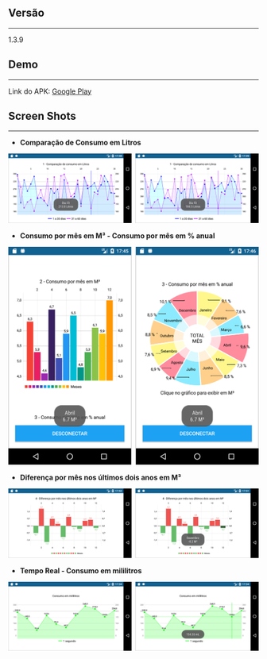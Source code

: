 ## Versão
-----

1.3.9


## Demo
-----

Link do APK: [Google Play](https://play.google.com/store/apps/details?id=online.hydroflow)


## Screen Shots
-----

 - **Comparação de Consumo em Litros**
 
![alt tag](https://github.com/haizen007/HydroFlow/blob/master/screenshots_readme/HydroFlow-App-Chart-01.png)


 - **Consumo por mês em M³ - Consumo por mês em % anual**
 
![alt tag](https://github.com/haizen007/HydroFlow/blob/master/screenshots_readme/HydroFlow-App-Chart-02-03.png)


 - **Diferença por mês nos últimos dois anos em M³**
 
![alt tag](https://github.com/haizen007/HydroFlow/blob/master/screenshots_readme/HydroFlow-App-Chart-04.png)


 - **Tempo Real - Consumo em mililitros**
 
![alt tag](https://github.com/haizen007/HydroFlow/blob/master/screenshots_readme/HydroFlow-App-Real-Time.png)
